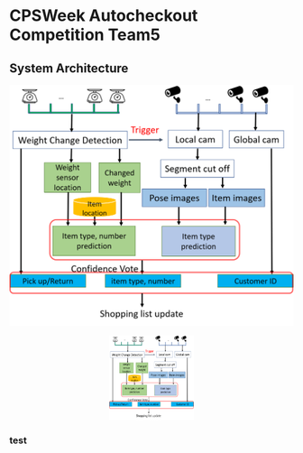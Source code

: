 # CPSWeek Autocheckout Competition Team5

## System Architecture

![image](Images/system.png)

<div align=center><img width="150" height="150" src="Images/system.png"/></div>

### test
